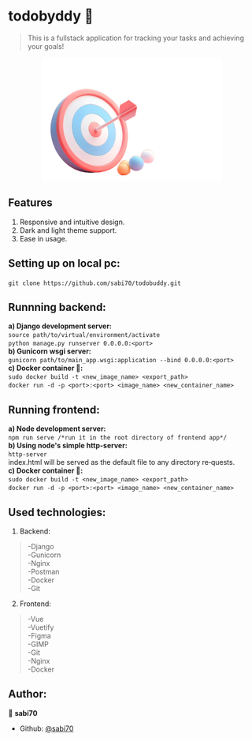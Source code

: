 # todobyddy :dart:
> This is a fullstack application for tracking your tasks and achieving your goals!

<div align='center'>
  <img src='./frontend/src/assets/dartboard.png' alt='todobyddy preview' height='250px' />
</div>

## Features

1. Responsive and intuitive design.
2. Dark and light theme support.
3. Ease in usage.

## Setting up on local pc:
```git clone https://github.com/sabi70/todobuddy.git```<br />  

## Runnning backend:
**a) Django development server:**<br />
```source path/to/virtual/environment/activate```<br />
```python manage.py runserver 0.0.0.0:<port>```<br />
**b) Gunicorn wsgi server:**<br />
```gunicorn path/to/main_app.wsgi:application --bind 0.0.0.0:<port>```<br />
**c) Docker container :whale::**<br />
```sudo docker build -t <new_image_name> <export_path>```<br />
```docker run -d -p <port>:<port> <image_name> <new_container_name>```
## Running frontend:
**a) Node development server:**<br />
```npm run serve /*run it in the root directory of frontend app*/```<br />
**b) Using node's simple http-server:**<br />
```http-server```<br />
index.html will be served as the default  file  to  any  directory  re‐quests.<br />
**c) Docker container :whale::**<br />
```sudo docker build -t <new_image_name> <export_path>```<br />
```docker run -d -p <port>:<port> <image_name> <new_container_name>```

## Used technologies:
1) Backend:<br />
  > -Django<br />
  > -Gunicorn<br />
  > -Nginx<br />
  > -Postman<br />
  > -Docker<br />
  > -Git<br />
 2) Frontend:<br />
  > -Vue<br />
  > -Vuetify<br />
  > -Figma<br />
  > -GIMP<br />
  > -Git<br />
  > -Nginx<br />
  > -Docker<br />

## Author:

👤 **sabi70**

- Github: [@sabi70](https://github.com/sabi70)
